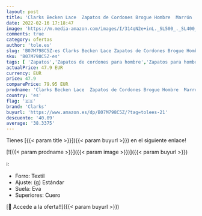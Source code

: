 ```yaml
---
layout: post
title: 'Clarks Becken Lace  Zapatos de Cordones Brogue Hombre  Marrón  Dark Brown Leather   44.5 EU'
date: 2022-02-16 17:18:47
image: 'https://m.media-amazon.com/images/I/314qN2e+inL._SL500_._SL400_.jpg'
comments: true
category: ofertas
author: 'tole.es'
slug: 'B07M798C5Z-es Clarks Becken Lace Zapatos de Cordones Brogue Hombre...'
sku: 'B07M798C5Z-es'
tags: [ 'Zapatos','Zapatos de cordones para hombre','Zapatos para hombre','Zapatos y complementos','clarks','zapatos', ]
actualPrice: 47.9 EUR
currency: EUR
price: 47.9
comparePrice: 79.95 EUR
prodname: 'Clarks Becken Lace  Zapatos de Cordones Brogue Hombre  Marrón  Dark Brown Leather   44.5 EU'
country: 'es'
flag: '🇪🇸'
brand: 'Clarks'
buyurl: 'https://www.amazon.es/dp/B07M798C5Z/?tag=tolees-21'
descuento: '40.09'
average: '38.3375'
---
```


Tienes [{{< param title >}}]({{< param buyurl >}}) en el siguiente enlace!

[![{{< param prodname >}}]({{< param image >}})]({{< param buyurl >}})

ℹ️:

- Forro: Textil
- Ajuste: (g) Estándar
- Suela: Eva
- Superiores: Cuero

[🛒 Accede a la oferta!!]({{< param buyurl >}})
